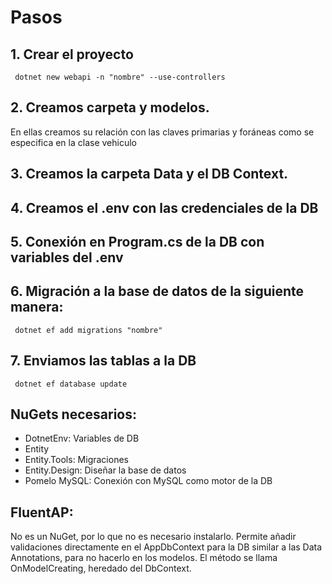 # Pasos 

## 1. Crear el proyecto
<code> dotnet new webapi -n "nombre" --use-controllers </code>

## 2. Creamos carpeta y modelos.
En ellas creamos su relación con las claves primarias y foráneas como se especifica en la clase vehiculo

## 3. Creamos la carpeta Data y el DB Context.
## 4. Creamos el .env con las credenciales de la DB
## 5. Conexión en Program.cs de la DB con variables del .env
## 6. Migración a la base de datos de la siguiente manera:
<code> dotnet ef add migrations "nombre" </code>

## 7. Enviamos las tablas a la DB
<code> dotnet ef database update </code>


## NuGets necesarios:

- DotnetEnv: Variables de DB
- Entity
- Entity.Tools: Migraciones
- Entity.Design: Diseñar la base de datos
- Pomelo MySQL: Conexión con MySQL como motor de la DB

## FluentAP:

No es un NuGet, por lo que no es necesario instalarlo. Permite añadir validaciones directamente en el AppDbContext para la DB similar a las Data Annotations, para no hacerlo en los modelos. El método se llama OnModelCreating, heredado del DbContext.